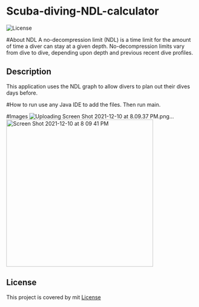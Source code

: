 # Scuba-diving-NDL-calculator

![License](https://img.shields.io/badge/License-mit-blue.svg)

#About NDL
A no-decompression limit (NDL) is a time limit for the amount of time a diver can stay at a given depth.
No-decompression limits vary from dive to dive, depending upon depth and previous recent dive profiles.

## Description
This application uses the NDL graph to allow divers to plan out their dives days before. 

#How to run
use any Java IDE to add the files. Then run main.


#Images
![Uploading Screen Shot 2021-12-10 at 8.09.37 PM.png…]()
<img width="388" alt="Screen Shot 2021-12-10 at 8 09 41 PM" src="https://user-images.githubusercontent.com/87780351/145697585-069df8fd-6cb8-43da-b63f-515d92e8daa7.png">


## License 
This project is covered by mit [License](https://choosealicense.com/licenses/mit/)

